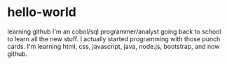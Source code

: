 # hello-world
learning github
I'm an cobol/sql programmer/analyst going back to school to learn all the new stuff. 
I actually started programming with those punch cards. 
I'm learning html, css, javascript, java, node.js, bootstrap, and now github.

